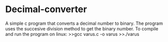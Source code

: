 # Decimal-converter
A simple c program that converts a decimal number to binary.
The program uses the succesive division method to get the binary number. 
To compile and run the program on linux:
      >>gcc varus.c -o varus
      >>./varus
      
